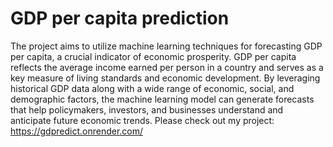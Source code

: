 # GDP per capita prediction
The project aims to utilize machine learning techniques for forecasting GDP per capita, a crucial indicator of economic prosperity. GDP per capita reflects the average income earned per person in a country and serves as a key measure of living standards and economic development. By leveraging historical GDP data along with a wide range of economic, social, and demographic factors, the machine learning model can generate forecasts that help policymakers, investors, and businesses understand and anticipate future economic trends.
Please check out my project: https://gdpredict.onrender.com/
